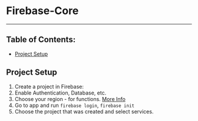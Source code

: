 # Firebase-Core

---

## Table of Contents:

- [Project Setup](#project-setup)

## Project Setup

1. Create a project in Firebase:
2. Enable Authentication, Database, etc.
3. Choose your region - for functions. [More Info](https://firebase.google.com/docs/functions/locations)
4. Go to app and run `firebase login`, `firebase init`
5. Choose the project that was created and select services.

